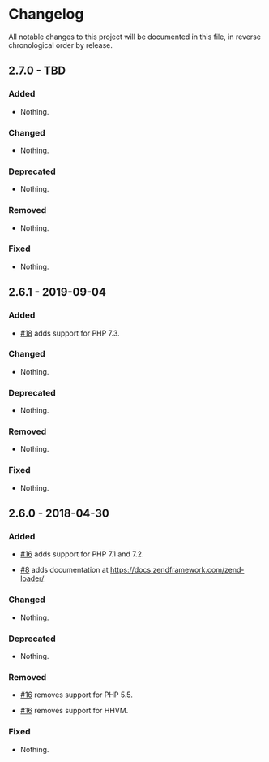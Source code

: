 # Changelog

All notable changes to this project will be documented in this file, in reverse chronological order by release.

## 2.7.0 - TBD

### Added

- Nothing.

### Changed

- Nothing.

### Deprecated

- Nothing.

### Removed

- Nothing.

### Fixed

- Nothing.

## 2.6.1 - 2019-09-04

### Added

- [#18](https://github.com/zendframework/zend-loader/pull/18) adds support for PHP 7.3.

### Changed

- Nothing.

### Deprecated

- Nothing.

### Removed

- Nothing.

### Fixed

- Nothing.

## 2.6.0 - 2018-04-30

### Added

- [#16](https://github.com/zendframework/zend-loader/pull/16) adds support for PHP 7.1 and 7.2.

- [#8](https://github.com/zendframework/zend-loader/pull/8) adds documentation at https://docs.zendframework.com/zend-loader/

### Changed

- Nothing.

### Deprecated

- Nothing.

### Removed

- [#16](https://github.com/zendframework/zend-loader/pull/16) removes support for PHP 5.5.

- [#16](https://github.com/zendframework/zend-loader/pull/16) removes support for HHVM.

### Fixed

- Nothing.
